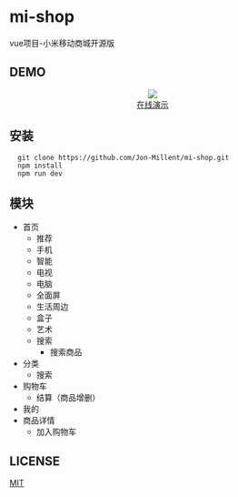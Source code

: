 # mi-shop
vue项目-小米移动商城开源版

## DEMO
<div align="center">
  <img src="https://qr.api.cli.im/qr?data=http%253A%252F%252Fshow.thisummer.com%252Fmi&level=H&transparent=false&bgcolor=%23ffffff&forecolor=%23000000&blockpixel=12&marginblock=1&logourl=&size=280&kid=cliim&key=22999c679b90305351c44aff4cf5456c">
  
</div>
<div align="center">
  <a href="show.thisummer.com/mi">在线演示</a>
</div>

## 安装
```
  git clone https://github.com/Jon-Millent/mi-shop.git
  npm install
  npm run dev
```
## 模块
* 首页
  * 推荐
  * 手机
  * 智能
  * 电视
  * 电脑
  * 全面屏
  * 生活周边
  * 盒子
  * 艺术
  * 搜索
    * 搜索商品
* 分类
  * 搜索
* 购物车
  * 结算（商品增删）
* 我的
* 商品详情
  * 加入购物车

## LICENSE
<a href="http://opensource.org/licenses/MIT">MIT</a>
